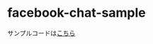 facebook-chat-sample
====================
サンプルコードは[こちら](https://github.com/kazfuku/facebook-chat-sample/blob/master/src/main/java/kazfuku/sample/facebook/FacebookChatSample.java)
